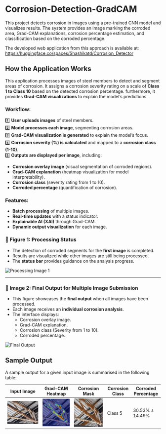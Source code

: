 # Corrosion-Detection-GradCAM
This project detects corrosion in images using a pre-trained CNN model and visualizes results. The system provides an image marking the corroded area, Grad-CAM explanations, corrosion percentage estimation, and classification based on the corroded percentage.

The developed web application from this approach is available at: https://huggingface.co/spaces/Shashikatd/Corrosion_Detector

## How the Application Works

This application processes images of steel members to detect and segment areas of corrosion. It assigns a corrosion severity rating on a scale of **Class 1 to Class 10** based on the detected corrosion percentage. furthermore, it provides **Grad-CAM visualizations** to explain the model’s predictions.

### Workflow:
1️⃣ **User uploads images** of steel members.  
2️⃣ **Model processes each image**, segmenting corrosion areas.  
3️⃣ **Grad-CAM visualization is generated** to explain the model’s focus.  
4️⃣ **Corrosion severity (%) is calculated** and mapped to a **corrosion class (1-10)**.  
5️⃣ **Outputs are displayed per image**, including:
   - **Corrosion overlay image** (visual segmentation of corroded regions).  
   - **Grad-CAM explanation** (heatmap visualization for model interpretability).  
   - **Corrosion class** (severity rating from 1 to 10).  
   - **Corroded percentage** (quantification of corrosion).  

### Features:
- **Batch processing** of multiple images.  
- **Real-time updates** with a status indicator.  
- **Explainable AI (XAI)** through Grad-CAM.  
- **Dynamic output visualization** for each image.  

### 🔹 **Figure 1: Processing Status**
- The detection of corroded segments for the **first image** is completed.
- Results are visualized while other images are still being processed.
- The **status bar** provides guidance on the analysis progress.

![Processing Image 1](path/to/processing_status.jpg)

---

### 🔹 **Image 2: Final Output for Multiple Image Submission**
- This figure showcases the **final output** when all images have been processed.
- Each image receives an **individual corrosion analysis**.
- The interface displays:
  - Corrosion overlay image.
  - Grad-CAM explanation.
  - Corrosion class (Severity from 1 to 10).
  - Corroded percentage.

![Final Output](path/to/final_output.jpg)

## Sample Output
A sample output for a given input image is summarised in the following table:

| Input Image | Grad-CAM Heatmap | Corrosion Mask | Corrosion Class | Corroded Percentage |
|-------------|-----------------|----------------|-----------------|-------------------|
| ![Input](https://github.com/janavodnirmalj/Corrosion-Detection-GradCAM/blob/main/Image1.png)| ![Grad-CAM](https://github.com/janavodnirmalj/Corrosion-Detection-GradCAM/blob/main/Image1_GC.png) | ![Mask](https://github.com/janavodnirmalj/Corrosion-Detection-GradCAM/blob/main/Image1_OL.png) | Class 5 | 30.53% ± 14.49% |

